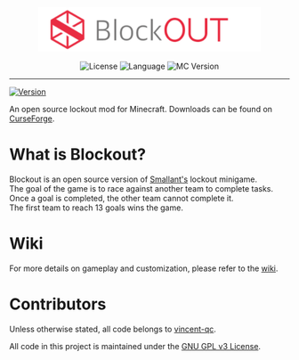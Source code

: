 <div align='center'>
  <img
      align='center'
	    src="assets/images/logo.svg"
	    alt="Logo"
      width="400"
  />
</div>

<br>

<div align='center'>
	<img
	    src="https://img.shields.io/github/license/vincent-qc/blockout?style=for-the-badge"
	    alt="License"
	/>
	<img
		src='https://img.shields.io/github/languages/top/vincent-qc/blockout.svg?style=for-the-badge'
		alt='Language'
	/>
  <img
		src='https://img.shields.io/badge/version-1.18.2-red?style=for-the-badge'
		alt='MC Version'
	/>
</div>


---

[![Version](https://img.shields.io/badge/version-1.18.2-red)](https://www.curseforge.com/minecraft/mc-mods/blockout-minigame/files/3800623)


An open source lockout mod for Minecraft. Downloads can be found on [CurseForge](https://www.curseforge.com/minecraft/mc-mods/blockout-minigame/files).

# What is Blockout?
Blockout is an open source version of [Smallant's](https://www.youtube.com/c/Smallant/videos) lockout minigame.<br>
The goal of the game is to race against another team to complete tasks.<br>
Once a goal is completed, the other team cannot complete it.<br>
The first team to reach 13 goals wins the game.<br>

# Wiki
For more details on gameplay and customization, please refer to the [wiki](https://github.com/vincor-qc/blockout/wiki).

# Contributors

Unless otherwise stated, all code belongs to [vincent-qc](https://github.com/vincent-qc).

All code in this project is maintained under the [GNU GPL v3 License](https://github.com/vincent-qc/blockout/blob/main/LICENSE).
